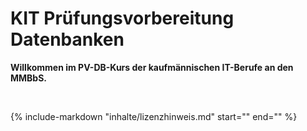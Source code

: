 # KIT Prüfungsvorbereitung Datenbanken

**Willkommen im PV-DB-Kurs der kaufmännischen IT-Berufe an den MMBbS.**

<br>

{%
   include-markdown "inhalte/lizenzhinweis.md"
   start="<!--include-start-->"
   end="<!--include-end-->"
%}